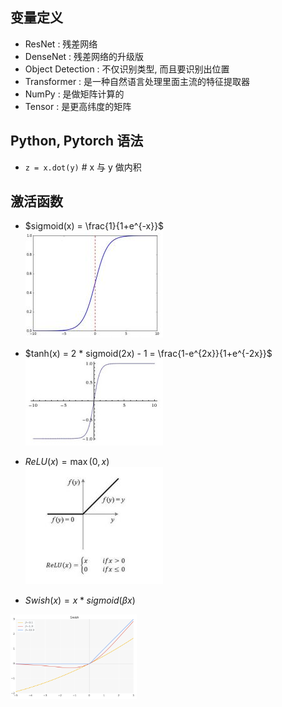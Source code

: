 ## 变量定义
- ResNet : 残差网络
- DenseNet : 残差网络的升级版
- Object Detection : 不仅识别类型, 而且要识别出位置 
- Transformer : 是一种自然语言处理里面主流的特征提取器
- NumPy : 是做矩阵计算的
- Tensor : 是更高纬度的矩阵

 ## Python, Pytorch 语法

- `z = x.dot(y)` # x 与 y 做内积


## 激活函数

- $sigmoid(x) = \frac{1}{1+e^{-x}}$  
![](./image/sigmod.jpg)

- $tanh(x) = 2 * sigmoid(2x) - 1 = \frac{1-e^{2x}}{1+e^{-2x}}$  
![](./image/tanh.jpg)

- $ReLU(x) = \max(0,x)$  
![](./image/ReLU.jpg)

- $Swish(x) = x*sigmoid(\beta x)$  
<img src="./image/Swish.png" width = 40% height = 40%>